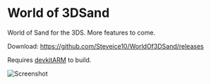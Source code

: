 # World of 3DSand

World of Sand for the 3DS. More features to come.

Download: https://github.com/Steveice10/WorldOf3DSand/releases

Requires [devkitARM](http://sourceforge.net/projects/devkitpro/files/devkitARM/) to build.

![Screenshot](http://i.imgur.com/aUOgv8L.png)
